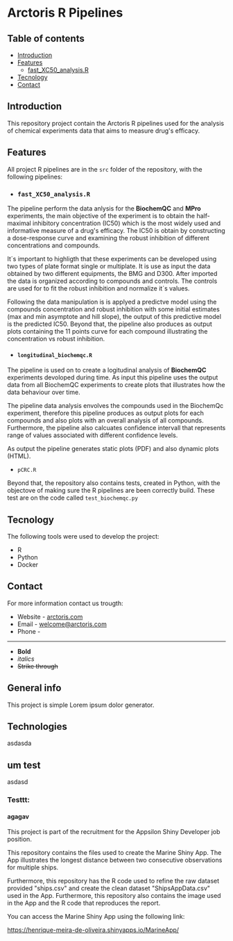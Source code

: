 # Arctoris R Pipelines

## Table of contents
* [Introduction](#introduction)
* [Features](#features)
  * [fast_XC50_analysis.R](##fast_XC50_analysis.R)
* [Tecnology](#tecnology)
* [Contact](#contact)

## Introduction

This repository project contain the Arctoris R pipelines used for the analysis of chemical experiments data that aims to measure drug's efficacy. 

## Features

All project R pipelines are in the ```src``` folder of the repository, with the following pipelines:

*  ### ```fast_XC50_analysis.R``` <a name="fast_XC50_analysis.R"></a>

The pipeline perform the data anlysis for the **BiochemQC** and **MPro** experiments, the main objective of the experiment is to obtain the half-maximal inhibitory concentration (IC50) which is the most widely used and informative measure of a drug's efficacy. The IC50 is obtain by constructing a dose-response curve and examining the robust inhibition of different concentrations and compounds. 

It´s important to highligth that these experiments can be developed using two types of plate format single or multiplate. It is use as input the data obtained by two different equipments, the BMG and D300. After imported the data is organized according to compounds and controls. The controls are used for to fit the robust inhibition and normalize it´s values. 

Following the data manipulation is is applyed a predictve model using the compounds concentration and robust inhibition with some initial estimates (max and min asymptote and hill slope), the output of this predictive model is the predicted IC50. Beyond that, the pipeline also produces as output plots containing the 11 points curve for each compound illustrating the concentration vs robust inhibition. 

* #### ```longitudinal_biochemqc.R``` 

The pipeline is used on to create a logitudinal analysis of **BiochemQC** experiments devoloped during time. As input this pipeline uses the output data from all BiochemQC experiments to create plots that illustrates how the data behaviour over time.

The pipeline data analysis envolves the compounds used in the BiochemQc experiment, therefore this pipeline produces as output plots for each compounds and also plots with an overall analysis of all compounds. Furthermore, the pipeline also calcuates confidence intervall that represents range of values associated with different confidence levels.

As output the pipeline generates static plots (PDF) and also dynamic plots (HTML).

* ```pCRC.R```



Beyond that, the repository also contains tests, created in Python, with the objectove of making sure the R pipelines are been correctly build. These test are on the code called ```test_biochemqc.py```

## Tecnology

The following tools were used to develop the project:

* R
* Python
* Docker

## Contact

For more information contact us trougth:

* Website - [arctoris.com](https://www.arctoris.com/)
* Email - welcome@arctoris.com
* Phone -


-----------------------------------------------------------------------------












- **Bold**
- _italics_
- ~~Strike through~~

## General info
This project is simple Lorem ipsum dolor generator.

## Technologies

asdasda

## um test

asdasd

### Testtt:

#### agagav

This project is part of the recruitment for the Appsilon Shiny Developer job position.

This repository contains the files used to create the Marine Shiny App. The App illustrates the longest distance between two consecutive observations for multiple ships.

Furthermore, this repository has the R code used to refine the raw dataset provided "ships.csv" and create the clean dataset "ShipsAppData.csv" used in the App. Furthermore, this repository also contains the image used in the App and the R code that reproduces the report.

You can access the Marine Shiny App using the following link: 

https://henrique-meira-de-oliveira.shinyapps.io/MarineApp/
